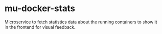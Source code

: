 # mu-docker-stats

Microservice to fetch statistics data about the running containers to show it in the frontend for visual feedback.
